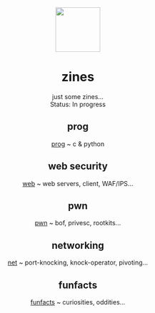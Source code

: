 <div align="center">
  <img src="https://i.giphy.com/media/IbsQK6hbhJnuBqxzl5/source.gif" width="100"></img>
  <h1>zines</h1>
  <p>just some zines...<br>
  Status: In progress</p>

## prog
[prog](prog/README.md) ~ c & python

## web security
[web](web/README.md) ~ web servers, client, WAF/IPS...

## pwn
[pwn](pwn/README.md) ~ bof, privesc, rootkits...

## networking
[net](net/README.md) ~ port-knocking, knock-operator, pivoting...

## funfacts
[funfacts](funfacts) ~ curiosities, oddities...
